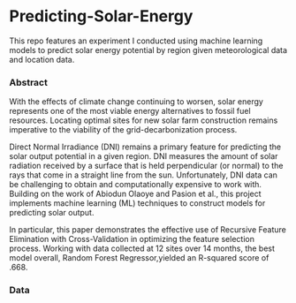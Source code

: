 # Predicting-Solar-Energy
This repo features an experiment I conducted using machine learning models to predict solar energy potential by region given meteorological data and location data.


### Abstract
With the effects of climate change continuing to worsen, solar energy represents one of the most viable energy alternatives to fossil fuel resources. Locating optimal sites for new solar farm construction remains imperative to the viability of the grid-decarbonization process. 

Direct Normal Irradiance (DNI) remains a primary feature for predicting the solar output potential in a given region. DNI measures  the amount of solar radiation received by a surface that is held perpendicular (or normal) to the rays that come in a straight line from the sun. Unfortunately, DNI data can be challenging to obtain and computationally expensive to work with. Building on the work of Abiodun Olaoye and Pasion et al., this project implements machine learning (ML) techniques to construct models for predicting solar output. 

In particular, this paper demonstrates the effective use of Recursive Feature Elimination with Cross-Validation in optimizing the feature selection process. Working with data collected at 12 sites over 14 months, the best model overall, Random Forest Regressor,yielded an R-squared score of .668.


### Data

